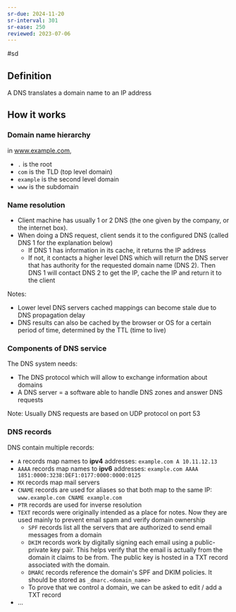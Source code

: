 ```yaml
---
sr-due: 2024-11-20
sr-interval: 301
sr-ease: 250
reviewed: 2023-07-06
---
```


#sd

## Definition

A DNS translates a domain name to an IP address

## How it works

### Domain name hierarchy

in www.example.com,

- `.` is the root
- `com` is the TLD (top level domain)
- `example` is the second level domain
- `www` is the subdomain

### Name resolution

- Client machine has usually 1 or 2 DNS (the one given by the company, or the internet box).
- When doing a DNS request, client sends it to the configured DNS (called DNS 1 for the explanation below)
  - If DNS 1 has information in its cache, it returns the IP address
  - If not, it contacts a higher level DNS which will return the DNS server that has authority for the requested domain name (DNS 2). Then DNS 1 will contact DNS 2 to get the IP, cache the IP and return it to the client

Notes:

- Lower level DNS servers cached mappings can become stale due to DNS propagation delay
- DNS results can also be cached by the browser or OS for a certain period of time, determined by the TTL (time to live)

### Components of DNS service

The DNS system needs:

- The DNS protocol which will allow to exchange information about domains
- A DNS server = a software able to handle DNS zones and answer DNS requests

Note: Usually DNS requests are based on UDP protocol on port 53

### DNS records

DNS contain multiple records:

- `A` records map names to **ipv4** addresses: `example.com A 10.11.12.13`
- `AAAA` records map names to **ipv6** addresses: `example.com AAAA 1851:0000:3238:DEF1:0177:0000:0000:0125`
- `MX` records map mail servers
- `CNAME` records are used for aliases so that both map to the same IP: `www.example.com CNAME example.com`
- `PTR` records are used for inverse resolution
- `TEXT` records were originally intended as a place for notes. Now they are used mainly to prevent email spam and verify domain ownership
  - `SPF` records list all the servers that are authorized to send email messages from a domain
  - `DKIM` records work by digitally signing each email using a public-private key pair. This helps verify that the email is actually from the domain it claims to be from. The public key is hosted in a TXT record associated with the domain.
  - `DMARC` records reference the domain's SPF and DKIM policies. It should be stored as `_dmarc.<domain_name>`
  - To prove that we control a domain, we can be asked to edit / add a TXT record
- ...
